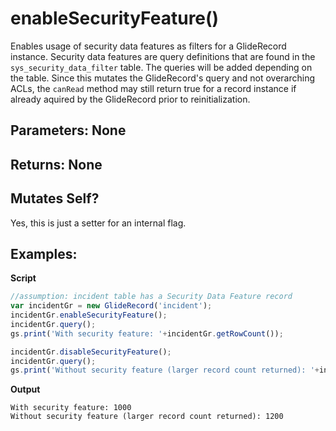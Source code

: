 # enableSecurityFeature()
Enables usage of security data features as filters for a GlideRecord instance. Security data features
are query definitions that are found in the `sys_security_data_filter` table. The queries will be added
depending on the table. Since this mutates the GlideRecord's query and not overarching ACLs, the `canRead`
method may still return true for a record instance if already aquired by the GlideRecord prior to reinitialization.


## Parameters: None

## Returns: None

## Mutates Self?
Yes, this is just a setter for an internal flag.

## Examples:

**Script**
```js
//assumption: incident table has a Security Data Feature record
var incidentGr = new GlideRecord('incident');
incidentGr.enableSecurityFeature();
incidentGr.query();
gs.print('With security feature: '+incidentGr.getRowCount());

incidentGr.disableSecurityFeature();
incidentGr.query();
gs.print('Without security feature (larger record count returned): '+incidentGr.getRowCount());
```
**Output**
```
With security feature: 1000
Without security feature (larger record count returned): 1200
```
